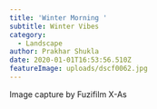 ```yaml
---
title: 'Winter Morning '
subtitle: Winter Vibes
category:
  - Landscape
author: Prakhar Shukla
date: 2020-01-01T16:53:56.510Z
featureImage: uploads/dscf0062.jpg
---
```

Image capture by Fuzifilm X-As
